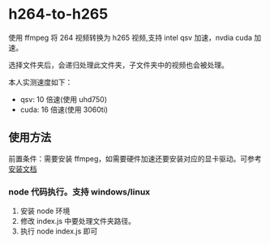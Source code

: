 # h264-to-h265

使用 ffmpeg 将 264 视频转换为 h265 视频,支持 intel qsv 加速，nvdia cuda 加速。

选择文件夹后，会递归处理此文件夹，子文件夹中的视频也会被处理。

本人实测速度如下：

- qsv: 10 倍速(使用 uhd750)
- cuda: 16 倍速(使用 3060ti)

## 使用方法

前置条件：需要安装 ffmpeg，如需要硬件加速还要安装对应的显卡驱动。可参考[安装文档](https://juejin.cn/post/7034411980316213256)

### node 代码执行。支持 windows/linux

1. 安装 node 环境
2. 修改 index.js 中要处理文件夹路径。
3. 执行 node index.js 即可
